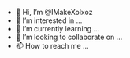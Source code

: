 - 👋 Hi, I’m @IMakeXolxoz
- 👀 I’m interested in ...
- 🌱 I’m currently learning ...
- 💞️ I’m looking to collaborate on ...
- 📫 How to reach me ...

<!---
IMakeXolxoz/IMakeXolxoz is a ✨ special ✨ repository because its `README.md` (this file) appears on your GitHub profile.
You can click the Preview link to take a look at your changes.
--->
